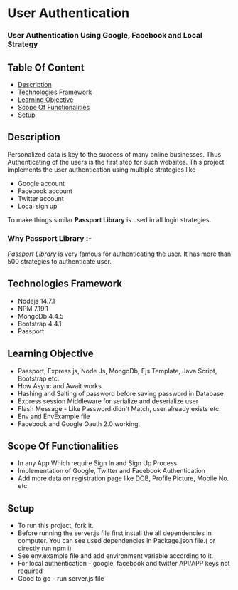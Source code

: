 # User Authentication

### User Authentication Using Google, Facebook and Local Strategy

## Table Of Content

- [Description](#description)
- [Technologies Framework](#technologies-framework)
- [Learning Objective](#learning-objective)
- [Scope Of Functionalities](#scope-of-functionalities)
- [Setup](#setup)

## Description

Personalized data is key to the success of many online businesses. Thus Authenticating of the users is the first step for such websites. This project implements the user authentication using multiple strategies like

- Google account
- Facebook account
- Twitter account
- Local sign up

To make things similar **Passport Library** is used in all login strategies.

### Why Passport Library :-

_Passport Library_ is very famous for authenticating the user. It has more than 500 strategies to authenticate user.

## Technologies Framework

- Nodejs 14.7.1
- NPM 7.19.1
- MongoDb 4.4.5
- Bootstrap 4.4.1
- Passport

## Learning Objective

- Passport, Express js, Node Js, MongoDb, Ejs Template, Java Script, Bootstrap etc.
- How Async and Await works.
- Hashing and Salting of password before saving password in Database
- Express session Middleware for serialize and deserialize user
- Flash Message - Like Password didn't Match, user already exists etc.
- Env and EnvExample file
- Facebook and Google Oauth 2.0 working.

## Scope Of Functionalities

- In any App Which require Sign In and Sign Up Process
- Implementation of Google, Twitter and Facebook Authentication
- Add more data on registration page like DOB, Profile Picture, Mobile No. etc.

## Setup

- To run this project, fork it.
- Before running the server.js file first install the all dependencies in computer. You can see used dependencies in Package.json file.( or directly run npm i)
- See env.example file and add environment variable according to it.
- For local authentication - google, facebook and twitter API/APP keys not required
- Good to go - run server.js file
